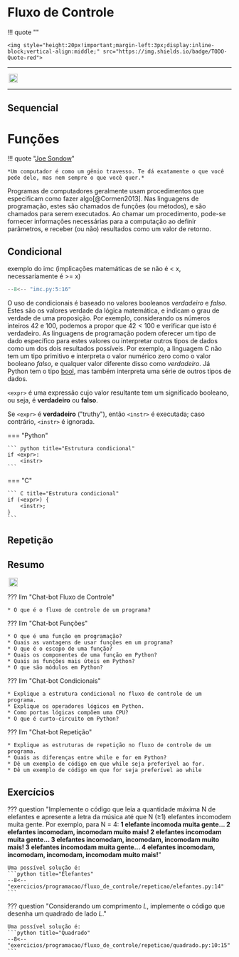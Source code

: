 # Fluxo de Controle

!!! quote "[](http://www)"

    <img style="height:20px!important;margin-left:3px;display:inline-block;vertical-align:middle;" src="https://img.shields.io/badge/TODO-Quote-red">

---

*<img style="height:20px!important;margin-left:3px;display:inline-block;vertical-align:middle;" src="https://img.shields.io/badge/TODO-Introdução-red">*

---

## Sequencial

# Funções

!!! quote "[Joe Sondow](https://www.linkedin.com/in/joesondow)"

    *Um computador é como um gênio travesso. Te dá exatamente o que você pede dele, mas nem sempre o que você quer.*


Programas de computadores geralmente usam procedimentos que especificam como fazer algo[@Cormen2013]. Nas linguagens de programação, estes são chamados de funções (ou métodos), e são chamados para serem executados. Ao chamar um procedimento, pode-se fornecer informações necessárias para a computação ao definir parâmetros, e receber (ou não) resultados como um valor de retorno.

## Condicional

exemplo do imc (implicações matemáticas de se não é < x, necessariamente é >= x)

``` python title="Índice de Massa Corporal"
--8<-- "imc.py:5:16"
```

O uso de condicionais é baseado no valores booleanos $verdadeiro$ e $falso$. Estes são os valores verdade da lógica matemática, e indicam o grau de verdade de uma proposição. Por exemplo, considerando os números inteiros 42 e 100, podemos a propor que $42 < 100$ e verificar que isto é verdadeiro.
As linguagens de programação podem oferecer um tipo de dado específico para estes valores ou interpretar outros tipos de dados como um dos dois resultados possíveis. Por exemplo, a linguagem C não tem um tipo primitivo e interpreta o valor numérico zero como o valor booleano $falso$, e qualquer valor diferente disso como $verdadeiro$. Já Python tem o tipo [bool](https://docs.python.org/pt-br/3/c-api/bool.html), mas também interpreta uma série de outros tipos de dados.

`<expr>` é uma expressão cujo valor resultante tem um significado booleano, ou seja, é **verdadeiro** ou **falso**.

Se `<expr>` é **verdadeiro** ("truthy"), então `<instr>` é executada; caso contrário, `<instr>` é ignorada.

=== "Python"

    ``` python title="Estrutura condicional"
    if <expr>:
    	<instr>
    ```

=== "C"

    ``` C title="Estrutura condicional"
    if (<expr>) {
    	<instr>;
    }
    ```

## Repetição

<h2>Resumo</h2>

<img style="height:20px!important;margin-left:3px;display:inline-block;vertical-align:middle;" src="https://img.shields.io/badge/TODO-Resumo-red">

??? llm "Chat-bot Fluxo de Controle"

    * O que é o fluxo de controle de um programa?

??? llm "Chat-bot Funções"

    * O que é uma função em programação?
    * Quais as vantagens de usar funções em um programa?
    * O que é o escopo de uma função?
    * Quais os componentes de uma função em Python?
    * Quais as funções mais úteis em Python?
    * O que são módulos em Python?

??? llm "Chat-bot Condicionais"

    * Explique a estrutura condicional no fluxo de controle de um programa.
    * Explique os operadores lógicos em Python.
    * Como portas lógicas compõem uma CPU?
    * O que é curto-circuito em Python?

??? llm "Chat-bot Repetição"

    * Explique as estruturas de repetição no fluxo de controle de um programa.
    * Quais as diferenças entre while e for em Python?
    * Dê um exemplo de código em que while seja preferível ao for.
    * Dê um exemplo de código em que for seja preferível ao while


<h2>Exercícios</h2>

??? question "Implemente o código que leia a quantidade máxima N de elefantes e apresente a letra da música até que N (≥1) elefantes incomodem muita gente. Por exemplo, para N = 4: **1 elefante incomoda muita gente... 2 elefantes incomodam, incomodam muito mais! 2 elefantes incomodam muita gente... 3 elefantes incomodam, incomodam, incomodam muito mais! 3 elefantes incomodam muita gente... 4 elefantes incomodam, incomodam, incomodam, incomodam muito mais!**"

    Uma possível solução é:
    ```python title="Elefantes"
    --8<-- "exercicios/programacao/fluxo_de_controle/repeticao/elefantes.py:14"
    ```

??? question "Considerando um comprimento *L*, implemente o código que desenha um quadrado de lado *L*."

    Uma possível solução é:
    ```python title="Quadrado"
    --8<-- "exercicios/programacao/fluxo_de_controle/repeticao/quadrado.py:10:15"
    ```